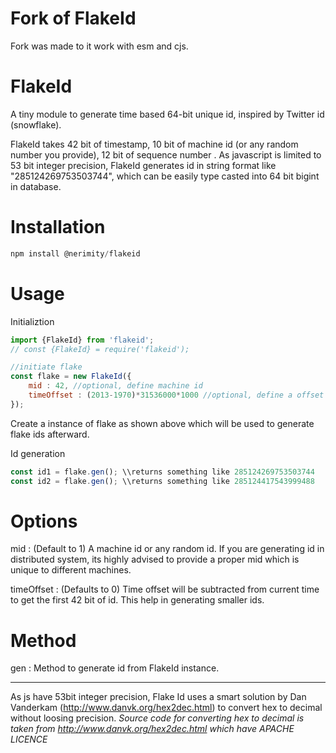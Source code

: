 # Fork of FlakeId
Fork was made to it work with esm and cjs.

# FlakeId
A tiny module to generate time based 64-bit unique id, inspired by Twitter id (snowflake).

FlakeId takes 42 bit of timestamp, 10 bit of machine id (or any random number you provide), 12 bit of sequence number .  As javascript is limited to 53 bit integer precision, FlakeId generates id in string format like "285124269753503744", which can be easily type casted into 64 bit bigint in database.

# Installation

```js
npm install @nerimity/flakeid
```

# Usage
Initializtion
```js
import {FlakeId} from 'flakeid';
// const {FlakeId} = require('flakeid');

//initiate flake
const flake = new FlakeId({
	mid : 42, //optional, define machine id
    timeOffset : (2013-1970)*31536000*1000 //optional, define a offset time
});
```
Create a instance of flake as shown above which will be used to generate flake ids afterward.

Id generation
```js
const id1 = flake.gen(); \\returns something like 285124269753503744
const id2 = flake.gen(); \\returns something like 285124417543999488
```

# Options

mid : (Default to 1) A machine id or any random id. If you are generating id in distributed system, its highly advised to provide a proper mid which is unique to different machines.

timeOffset : (Defaults to 0) Time offset will be  subtracted from current time to get the first 42 bit of id. This help in generating smaller ids.

# Method
gen : Method to generate id from FlakeId instance.

------
As js have 53bit integer precision, Flake Id uses a smart solution by Dan Vanderkam (http://www.danvk.org/hex2dec.html) to convert hex to decimal without loosing precision. 
*Source code for converting hex to decimal is taken from http://www.danvk.org/hex2dec.html which have APACHE LICENCE*
